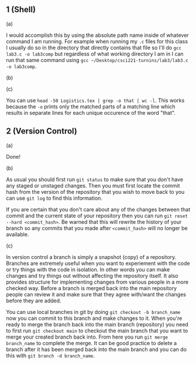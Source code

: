 ## 1 (Shell)

(a)

I would accomplish this by using the absolute path name inside of whatever command I am running. For example when running my `.c` files for this class I usually do so in the directory that directly contains that file so I'll do `gcc lab3.c -o lab3comp` but regardless of what working directory I am in I can run that same command using `gcc ~/Desktop/csci221-turnins/lab3/lab3.c -o lab3comp`.


(b)

(c)

You can use `head -50 Logistics.tex | grep -o that | wc -l`. This works because the `-o` prints only the matched parts of a matching line which results in separate lines for each unique occurence of the word "that".

## 2 (Version Control)

(a)

Done!

(b)

As usual you should first run `git status` to make sure that you don't have any staged or unstaged changes. Then you must first locate the commit hash from the version of the repository that you wish to move back to you can use `git log` to find this information.

If you are certain that you don't care about any of the changes between that commit and the current state of your repository then you can run `git reset --hard <commit_hash>`. Be warned that this will rewrite the history of your branch so any commits that you made after `<commit_hash>` will no longer be available.

(c)

In version control a branch is simply a snapshot (copy) of a repository. Branches are extremely useful when you want to experiement with the code or try things with the code in isolation. In other words you can make changes and try things out without affecting the repository itself. It also provides structure for implementing changes from various people in a more checked way. Before a branch is merged back into the main repository people can review it and make sure that they agree
with/want the changes before they are added. 

You can use local branches in git by doing `git checkout -b branch_name` now you can commit to this branch and make changes to it. When you're ready to merge the branch back into the main branch (repository) you need to first run `git checkout main` to checkout the main branch that you want to merge your created branch back into. From here you run `git merge branch_name` to complete the merge. It can be good practice to delete a branch after it has been merged back into the main branch and you can do this with `git branch -d branch_name`.  
